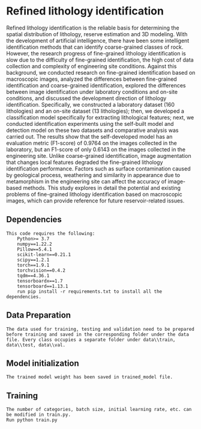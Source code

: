 # Refined lithology identification

Refined lithology identification is the reliable basis for determining the spatial distribution of lithology, reserve estimation and 3D modeling. With the development of artificial intelligence, there have been some intelligent identification methods that can identify coarse-grained classes of rock. However, the research progress of fine-grained lithology identification is slow due to the difficulty of fine-grained identification, the high cost of data collection and complexity of engineering site conditions. Against this background, we conducted research on fine-grained identification based on macroscopic images, analyzed the differences between fine-grained identification and coarse-grained identification, explored the differences between image identification under laboratory conditions and on-site conditions, and discussed the development direction of lithology identification. Specifically, we constructed a laboratory dataset (160 lithologies) and an on-site dataset (13 lithologies); then, we developed a classification model specifically for extracting lithological features; next, we conducted identification experiments using the self-built model and detection model on these two datasets and comparative analysis was carried out. The results show that the self-developed model has an evaluation metric (F1-score) of 0.9764 on the images collected in the laboratory, but an F1-score of only 0.6143 on the images collected in the engineering site. Unlike coarse-grained identification, image augmentation that changes local features degraded the fine-grained lithology identification performance. Factors such as surface contamination caused by geological process, weathering and similarity in appearance due to metamorphism in the engineering site can affect the accuracy of image-based methods. This study explores in detail the potential and existing problems of fine-grained lithology identification based on macroscopic images, which can provide reference for future reservoir-related issues.

## Dependencies
    This code requires the following:
        Python>= 3.7
        numpy==1.22.2
        Pillow==5.4.1
        scikit-learn==0.21.1
        scipy==1.2.1
        torch==1.9.1
        torchvision==0.4.2
        tqdm==4.36.1
        tensorboardx==1.7
        tensorboard==1.13.1
        run pip install -r requirements.txt to install all the dependencies.

## Data Preparation
    The data used for training, testing and validation need to be prepared before training and saved in the corresponding folder under the data file. Every class occupies a separate folder under data\\train, data\\test, data\\val.
## Model initialization
    The trained model weight has been saved in trained_model file. 
## Training
    The number of categories, batch size, initial learning rate, etc. can be modified in train.py.
    Run python train.py

